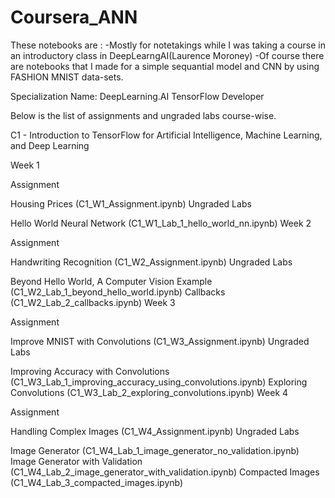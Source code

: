 # Coursera_ANN
These notebooks are :
-Mostly for notetakings while I was taking a course in an introductory class in DeepLearngAI(Laurence Moroney)
-Of course there are notebooks that I made for a simple sequantial model and CNN by using FASHION MNIST data-sets. 

Specialization Name: DeepLearning.AI TensorFlow Developer

Below is the list of assignments and ungraded labs course-wise.

C1 - Introduction to TensorFlow for Artificial Intelligence, Machine Learning, and Deep Learning

Week 1

Assignment

Housing Prices (C1_W1_Assignment.ipynb)
Ungraded Labs

Hello World Neural Network (C1_W1_Lab_1_hello_world_nn.ipynb)
Week 2

Assignment

Handwriting Recognition (C1_W2_Assignment.ipynb)
Ungraded Labs

Beyond Hello World, A Computer Vision Example (C1_W2_Lab_1_beyond_hello_world.ipynb)
Callbacks (C1_W2_Lab_2_callbacks.ipynb)
Week 3

Assignment

Improve MNIST with Convolutions (C1_W3_Assignment.ipynb)
Ungraded Labs

Improving Accuracy with Convolutions (C1_W3_Lab_1_improving_accuracy_using_convolutions.ipynb)
Exploring Convolutions (C1_W3_Lab_2_exploring_convolutions.ipynb)
Week 4

Assignment

Handling Complex Images (C1_W4_Assignment.ipynb)
Ungraded Labs

Image Generator (C1_W4_Lab_1_image_generator_no_validation.ipynb)
Image Generator with Validation (C1_W4_Lab_2_image_generator_with_validation.ipynb)
Compacted Images (C1_W4_Lab_3_compacted_images.ipynb)
